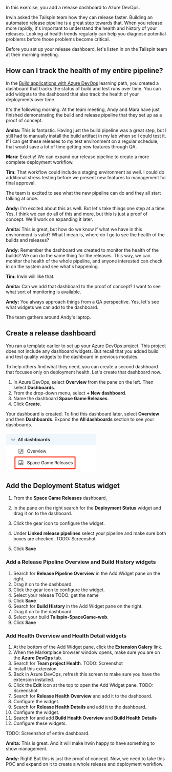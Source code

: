 In this exercise, you add a release dashboard to Azure DevOps.

Irwin asked the Tailspin team how they can release faster. Building an automated release pipeline is a great step towards that. When you release more rapidly, it's important to understand the health and history of your releases. Looking at health trends regularly can help you diagnose potential problems before those problems become critical.

Before you set up your release dashboard, let's listen in on the Tailspin team at their morning meeting.

## How can I track the health of my entire pipeline?

In the [Build applications with Azure DevOps](/learn/paths/build-applications-with-azure-devops?azure-portal=true) learning path, you created a dashboard that tracks the status of build and test runs over time. You can add widgets to the dashboard that also track the health of your deployments over time.

It's the following morning. At the team meeting, Andy and Mara have just finished demonstrating the build and release pipeline that they set up as a proof of concept.

**Amita:** This is fantastic. Having just the build pipeline was a great step, but I still had to manually install the build artifact in my lab when so I could test it. If I can get these releases to my test environment on a regular schedule, that would save a lot of time getting new features through QA.

**Mara:** Exactly! We can expand our release pipeline to create a more complete deployment workflow.

**Tim:** That workflow could include a staging environment as well. I could do additional stress testing before we present new features to management for final approval.

The team is excited to see what the new pipeline can do and they all start talking at once.

**Andy:** I'm excited about this as well. But let's take things one step at a time. Yes, I think we can do all of this and more, but this is just a proof of concept. We'll work on expanding it later.

**Amita:** This is great, but how do we know if what we have in this environment is valid? What I mean is, where do I go to see the health of the builds and releases?

**Andy:** Remember the dashboard we created to monitor the health of the builds? We can do the same thing for the releases. This way, we can monitor the health of the whole pipeline, and anyone interested can check in on the system and see what's happening.

**Tim:** Irwin will like that.

**Amita:** Can we add that dashboard to the proof of concept? I want to see what sort of monitoring is available.

**Andy:** You always approach things from a QA perspective. Yes, let's see what widgets we can add to the dashboard.

The team gathers around Andy's laptop.

## Create a release dashboard

You ran a template earlier to set up your Azure DevOps project. This project does not include any dashboard widgets. But recall that you added build and test quality widgets to the dashboard in previous modules.

To help others find what they need, you can create a second dashboard that focuses only on deployment health. Let's create that dashboard now.

1. In Azure DevOps, select **Overview** from the pane on the left. Then select **Dashboards**.
1. From the drop-down menu, select **+ New dashboard**.
1. Name the dashboard **Space Game Releases**.
1. Click **Create**.

Your dashboard is created. To find this dashboard later, select **Overview** and then **Dashboards**. Expand the **All dashboards** section to see your dashboards.

![](../media/7-dashboard-all-dashboards.png)

## Add the Deployment Status widget

1. From the **Space Game Releases** dashboard, 

1. In the pane on the right search for the **Deployment Status** widget and drag it on to the dashboard.
1. Click the gear icon to configure the widget.
1. Under **Linked release pipelines** select your pipeline and make sure both boxes are checked. TODO: Screenshot
1. Click **Save**

### Add a Release Pipeline Overview and Build History widgets

1. Search for **Release Pipeline Overview** in the Add Widget pane on the right.
1. Drag it on to the dashboard.
1. Click the gear icon to configure the widget.
1. Select your release TODO: get the name
1. Click **Save**
1. Search for **Build History** in the Add Widget pane on the right.
1. Drag it on to the dashboard.
1. Select your build **Tailspin-SpaceGame-web**.
1. Click **Save**

### Add Health Overview and Health Detail widgets

1. At the bottom of the Add Widget pane, click the **Extension Galery** link.
1. When the Marketplace browser window opens, make sure you are on the **Azure DevOps** tab.
1. Search for **Team project Health**.  TODO: Screenshot
1. Install this extension
1. Back in Azure DevOps, refresh this screen to make sure you have the extension installed.
1. Click the **Edit** icon at the top to open the Add Widget pane. TODO: Screenshot
1. Search for **Release Health Overview** and add it to the dashboard.
1. Configure the widget.
1. Search for **Release Health Details** and add it to the dashboard.
1. Configure the widget.
1. Search for and add **Build Health Overview** and **Build Health Details**
1. Configure these widgets.

TODO: Screenshot of entire dashboard.

**Amita:** This is great. And it will make Irwin happy to have something to show management.

**Andy:** Right! But this is just the proof of concept. Now, we need to take this POC and expand on it to create a whole release and deployment workflow.
